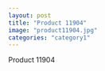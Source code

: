 ```yaml
---
layout: post
title: "Product 11904"
image: "product11904.jpg"
categories: "category1"
---
```

Product 11904
